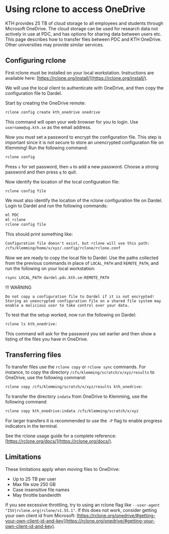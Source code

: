

# Using rclone to access OneDrive

KTH provides 25 TB of cloud storage to all employees and students through Microsoft OneDrive. The cloud storage can be used for research data not actively in use at PDC, and has options for sharing data between users etc. This page describes how to transfer files between PDC and KTH OneDrive. Other universities may provide similar services.

## Configuring rclone

First rclone must be installed on your local workstation. Instructions are available here: [https://rclone.org/install/](https://rclone.org/install/).

We will use the local client to authenticate with OneDrive, and then copy the configuration file to Dardel.

Start by creating the OneDrive remote:

```default
rclone config create kth_onedrive onedrive
```

This command will open your web browser for you to login. Use `username@ug.kth.se` as the email address.

Now you must set a password to encrypt the configuration file. This step is important since it is not secure to store an unencrypted configuration file on Klemming! Run the following command:

```default
rclone config
```

Press `s` for set password, then `a` to add a new password. Choose a strong password and then press `q` to quit.

Now identify the location of the local configuration file:

```default
rclone config file
```

We must also identify the location of the rclone configuration file on Dardel. Login to Dardel and run the following commands:

```default
ml PDC
ml rclone
rclone config file
```

This should print something like:

```default
Configuration file doesn't exist, but rclone will use this path:
/cfs/klemming/home/x/xyz/.config/rclone/rclone.conf
```

Now we are ready to copy the local file to Dardel. Use the paths collected from the previous commands in place of `LOCAL_PATH` and `REMOTE_PATH`, and run the following on your local workstation:

```default
rsync LOCAL_PATH dardel.pdc.kth.se:REMOTE_PATH
```

!!! WARNING

    Do not copy a configuration file to Dardel if it is not encrypted! Storing an unencrypted configuration file on a shared file system may enable a malicious user to take control over your data.

To test that the setup worked, now run the following on Dardel:

```default
rclone ls kth_onedrive:
```

This command will ask for the password you set earlier and then show a listing of the files you have in OneDrive.

## Transferring files

To transfer files use the `rclone copy` or `rclone sync` commands. For instance, to copy the directory `/cfs/klemming/scratch/x/xyz/results` to OneDrive, use the following command:

```default
rclone copy /cfs/klemming/scratch/x/xyz/results kth_onedrive:
```

To transfer the directory `indata` from OneDrive to Klemming, use the following command:

```default
rclone copy kth_onedrive:indata /cfs/klemming/scratch/x/xyz
```

For larger transfers it is recommended to use the `-P` flag to enable progress indicators in the terminal.

See the rclone usage guide for a complete reference: [https://rclone.org/docs/](https://rclone.org/docs/).

## Limitations

These limitations apply when moving files to OneDrive:

- Up to 25 TB per user
- Max file size 250 GB
- Case insensitive file names
- May throttle bandwidth

If you see excessive throttling, try to using an rclone flag like `--user-agent "ISV|rclone.org|rclone/v1.55.1"`. If this does not work, consider getting your own client id from Microsoft:
[https://rclone.org/onedrive/#getting-your-own-client-id-and-key](https://rclone.org/onedrive/#getting-your-own-client-id-and-key).
